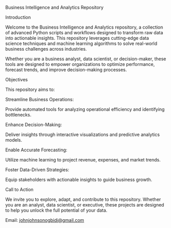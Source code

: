 Business Intelligence and Analytics Repository

Introduction

Welcome to the Business Intelligence and Analytics repository, a collection of advanced Python scripts and workflows designed to transform raw data into actionable insights. This repository leverages cutting-edge data science techniques and machine learning algorithms to solve real-world business challenges across industries.

Whether you are a business analyst, data scientist, or decision-maker, these tools are designed to empower organizations to optimize performance, forecast trends, and improve decision-making processes.

Objectives

This repository aims to:

Streamline Business Operations:

Provide automated tools for analyzing operational efficiency and identifying bottlenecks.

Enhance Decision-Making:

Deliver insights through interactive visualizations and predictive analytics models.

Enable Accurate Forecasting:

Utilize machine learning to project revenue, expenses, and market trends.

Foster Data-Driven Strategies:

Equip stakeholders with actionable insights to guide business growth.

Call to Action

We invite you to explore, adapt, and contribute to this repository. Whether you are an analyst, data scientist, or executive, these projects are designed to help you unlock the full potential of your data.

Email: johnjohnsonogbidi@gmail.com


